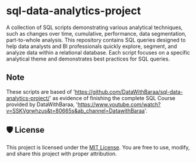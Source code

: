 # sql-data-analytics-project
A collection of SQL scripts demonstrating various analytical techniques, such as changes over time, cumulative, performance, data segmentation, part-to-whole analysis.
This repository contains SQL queries designed to help data analysts and BI professionals quickly explore, segment, and analyze data within a relational database. Each script focuses on a specific analytical theme and demonstrates best practices for SQL queries.

## Note
These scripts are based of 'https://github.com/DataWithBaraa/sql-data-analytics-project/' as evidence of finishing the complete SQL Course provided by DataWithBaraa, 'https://www.youtube.com/watch?v=SSKVgrwhzus&t=80665s&ab_channel=DatawithBaraa'.

## 🛡️ License

This project is licensed under the [MIT License](LICENSE). You are free to use, modify, and share this project with proper attribution.
